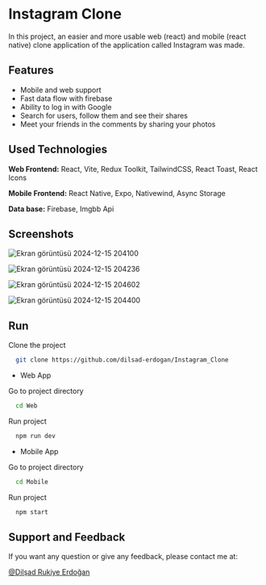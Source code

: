 # Instagram Clone

In this project, an easier and more usable web (react) and mobile (react native) clone application of the application called Instagram was made.


## Features

- Mobile and web support
- Fast data flow with firebase
- Ability to log in with Google
- Search for users, follow them and see their shares
- Meet your friends in the comments by sharing your photos


## Used Technologies

**Web Frontend:** React, Vite, Redux Toolkit, TailwindCSS, React Toast, React Icons

**Mobile Frontend:** React Native, Expo, Nativewind, Async Storage

**Data base:** Firebase, Imgbb Api


## Screenshots

![Ekran görüntüsü 2024-12-15 204100](https://github.com/user-attachments/assets/a2d772e5-444f-4296-992e-f0edcb7f3da0)

![Ekran görüntüsü 2024-12-15 204236](https://github.com/user-attachments/assets/e24a0108-15a1-4b64-b66e-c136fbcafb12)

![Ekran görüntüsü 2024-12-15 204602](https://github.com/user-attachments/assets/20511c54-017b-4750-af36-bce1efea66f2)

![Ekran görüntüsü 2024-12-15 204400](https://github.com/user-attachments/assets/c9ee4fd8-918b-419e-8911-8fbb79c4957d)


## Run

Clone the project

```bash
  git clone https://github.com/dilsad-erdogan/Instagram_Clone
```

- Web App

Go to project directory

```bash
  cd Web
```

Run project

```bash
  npm run dev
```

- Mobile App

Go to project directory

```bash
  cd Mobile
```

Run project

```bash
  npm start
```


## Support and Feedback

If you want any question or give any feedback, please contact me at:

[@Dilşad Rukiye Erdoğan](https://www.linkedin.com/in/dilşad-erdoğan-089547221/)
